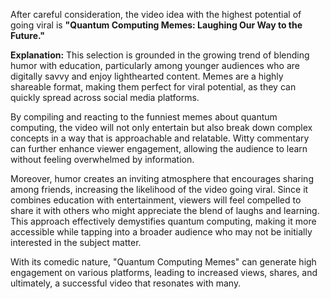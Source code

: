 After careful consideration, the video idea with the highest potential of going viral is **"Quantum Computing Memes: Laughing Our Way to the Future."** 

**Explanation:**
This selection is grounded in the growing trend of blending humor with education, particularly among younger audiences who are digitally savvy and enjoy lighthearted content. Memes are a highly shareable format, making them perfect for viral potential, as they can quickly spread across social media platforms. 

By compiling and reacting to the funniest memes about quantum computing, the video will not only entertain but also break down complex concepts in a way that is approachable and relatable. Witty commentary can further enhance viewer engagement, allowing the audience to learn without feeling overwhelmed by information.

Moreover, humor creates an inviting atmosphere that encourages sharing among friends, increasing the likelihood of the video going viral. Since it combines education with entertainment, viewers will feel compelled to share it with others who might appreciate the blend of laughs and learning. This approach effectively demystifies quantum computing, making it more accessible while tapping into a broader audience who may not be initially interested in the subject matter.

With its comedic nature, "Quantum Computing Memes" can generate high engagement on various platforms, leading to increased views, shares, and ultimately, a successful video that resonates with many.